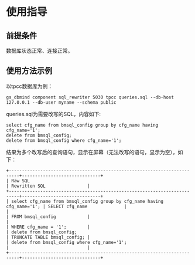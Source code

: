 # 使用指导

## 前提条件<a name="section11307523175912"></a>

数据库状态正常、连接正常。

## 使用方法示例<a name="section12324135224"></a>

以tpcc数据库为例：

```
gs_dbmind component sql_rewriter 5030 tpcc queries.sql --db-host 127.0.0.1 --db-user myname --schema public
```

queries.sql为需要改写的SQL，内容如下:

```
select cfg_name from bmsql_config group by cfg_name having cfg_name='1';
delete from bmsql_config;
delete from bmsql_config where cfg_name='1';
```

结果为多个改写后的查询语句，显示在屏幕（无法改写的语句，显示为空），如下：

```
+--------------------------------------------------------------------------+------------------------------+
| Raw SQL                                                                  | Rewritten SQL                |
+--------------------------------------------------------------------------+------------------------------+
| select cfg_name from bmsql_config group by cfg_name having cfg_name='1'; | SELECT cfg_name              |
|                                                                          | FROM bmsql_config            |
|                                                                          | WHERE cfg_name = '1';        |
| delete from bmsql_config;                                                | TRUNCATE TABLE bmsql_config; |
| delete from bmsql_config where cfg_name='1';                             |                              |
+--------------------------------------------------------------------------+------------------------------+
```

